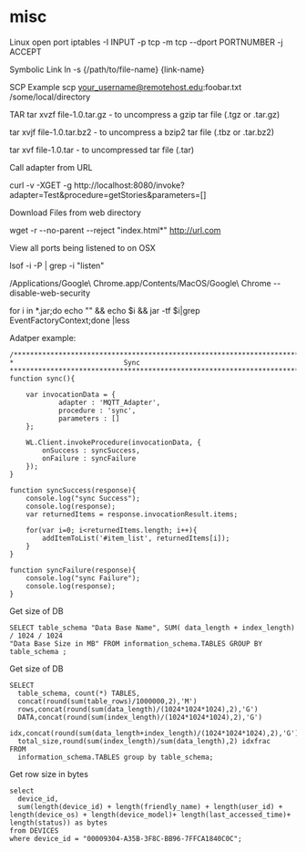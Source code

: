 misc
====

Linux open port
iptables -I INPUT -p tcp -m tcp --dport PORTNUMBER -j ACCEPT

Symbolic Link
ln -s {/path/to/file-name} {link-name}

SCP Example
scp your_username@remotehost.edu:foobar.txt /some/local/directory

TAR
tar xvzf file-1.0.tar.gz - 	to uncompress a gzip tar file (.tgz or .tar.gz) 

tar xvjf file-1.0.tar.bz2 - to uncompress a bzip2 tar file (.tbz or .tar.bz2) 

tar xvf file-1.0.tar - 		to uncompressed tar file (.tar) 


Call adapter from URL

curl -v -XGET -g http://localhost:8080/invoke?adapter=Test\&procedure=getStories\&parameters=[]


Download Files from web directory

wget -r --no-parent --reject "index.html*" http://url.com

View all ports being listened to on OSX

lsof -i -P | grep -i "listen"

/Applications/Google\ Chrome.app/Contents/MacOS/Google\ Chrome --disable-web-security


for i in *.jar;do echo "" && echo $i && jar -tf $i|grep EventFactoryContext;done |less 

Adatper example:
```
/**********************************************************************************
*   		 				Sync
**********************************************************************************/
function sync(){
	
	var invocationData = {
			adapter : 'MQTT_Adapter',
			procedure : 'sync',
			parameters : []
	};
	
	WL.Client.invokeProcedure(invocationData, {
		onSuccess : syncSuccess,
		onFailure : syncFailure
	});
}

function syncSuccess(response){
	console.log("sync Success");
	console.log(response);
	var returnedItems = response.invocationResult.items;
	
	for(var i=0; i<returnedItems.length; i++){
		addItemToList('#item_list', returnedItems[i]);
	}
}

function syncFailure(response){
	console.log("sync Failure");
	console.log(response);
}
```

Get size of DB
```
SELECT table_schema "Data Base Name", SUM( data_length + index_length) / 1024 / 1024 
"Data Base Size in MB" FROM information_schema.TABLES GROUP BY table_schema ;
```


Get size of DB
```
SELECT
  table_schema, count(*) TABLES,
  concat(round(sum(table_rows)/1000000,2),'M')
  rows,concat(round(sum(data_length)/(1024*1024*1024),2),'G')
  DATA,concat(round(sum(index_length)/(1024*1024*1024),2),'G')
  idx,concat(round(sum(data_length+index_length)/(1024*1024*1024),2),'G')
  total_size,round(sum(index_length)/sum(data_length),2) idxfrac
FROM
  information_schema.TABLES group by table_schema;
 ```
  
Get row size in bytes
```
select
  device_id,
  sum(length(device_id) + length(friendly_name) + length(user_id) + length(device_os) + length(device_model)+ length(last_accessed_time)+ length(status)) as bytes
from DEVICES
where device_id = "00009304-A35B-3F8C-BB96-7FFCA1840C0C";
```

